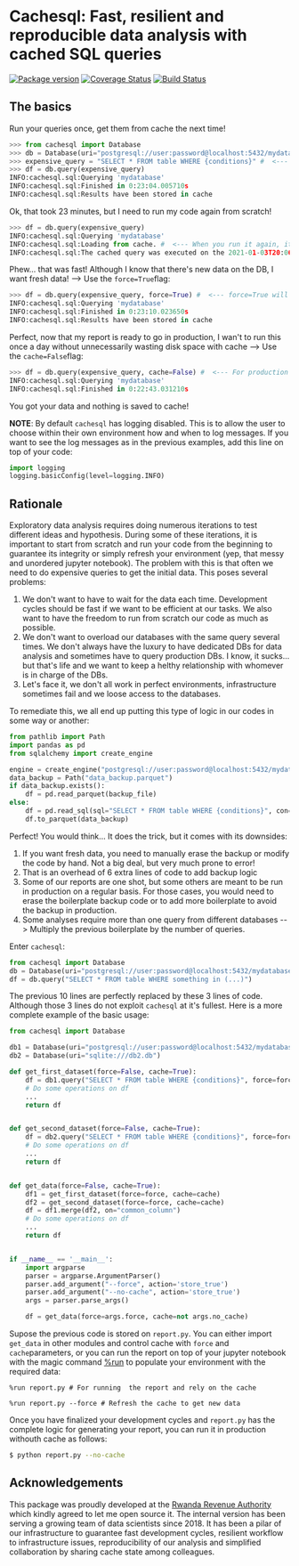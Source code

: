 # Cachesql: Fast, resilient and reproducible data analysis with cached SQL queries

[![Package version](https://img.shields.io/pypi/v/cachesql.svg)](https://pypi.org/project/cachesql) [![Coverage Status](https://coveralls.io/repos/github/felipeam86/cachesql/badge.svg)](https://coveralls.io/github/felipeam86/cachesql) [![Build Status](https://travis-ci.com/felipeam86/cachesql.svg?branch=develop)](https://travis-ci.com/felipeam86/cachesql)

## The basics
Run your queries once, get them from cache the next time!


```python
>>> from cachesql import Database
>>> db = Database(uri="postgresql://user:password@localhost:5432/mydatabase")
>>> expensive_query = "SELECT * FROM table WHERE {conditions}" #  <--- Imagine this is a very long and expensive query.
>>> df = db.query(expensive_query)
INFO:cachesql.sql:Querying 'mydatabase'
INFO:cachesql.sql:Finished in 0:23:04.005710s
INFO:cachesql.sql:Results have been stored in cache
```

Ok, that took 23 minutes, but I need to run my code again from scratch!

```python
>>> df = db.query(expensive_query)
INFO:cachesql.sql:Querying 'mydatabase'
INFO:cachesql.sql:Loading from cache. #  <--- When you run it again, it will get the data from cache
INFO:cachesql.sql:The cached query was executed on the 2021-01-03T20:06:21.401556 and lasted 0:23:04.005710s
```

Phew... that was fast! Although I know that there's new data on the DB, I want fresh data! -->
Use the `force=True`flag:

```python
>>> df = db.query(expensive_query, force=True) #  <--- force=True will tell cachesql to refresh the cache.
INFO:cachesql.sql:Querying 'mydatabase'
INFO:cachesql.sql:Finished in 0:23:10.023650s
INFO:cachesql.sql:Results have been stored in cache
```

Perfect, now that my report is ready to go in production, I wan't to run this once a day without
unnecessarily wasting disk space with cache -->  Use the `cache=False`flag:

```python
>>> df = db.query(expensive_query, cache=False) #  <--- For production ready code, you can turn off the cache
INFO:cachesql.sql:Querying 'mydatabase'
INFO:cachesql.sql:Finished in 0:22:43.031210s
```
You got your data and nothing is saved to cache!

**NOTE**: By default `cachesql` has logging disabled. This is to allow the user to choose within
their own environment how and when to log messages. If you want to see the log messages as in the
previous examples, add this line on top of your code:

```python
import logging
logging.basicConfig(level=logging.INFO)
```



## Rationale
Exploratory data analysis requires doing numerous iterations to test different ideas and hypothesis.
During some of these iterations, it is important to start from scratch and run your code from the
beginning to guarantee its integrity or simply refresh your environment (yep, that messy and unordered
jupyter notebook). The problem with this is that often we need to do expensive queries to get the
initial data. This poses several problems:


1. We don't want to have to wait for the data each time. Development cycles should be fast if we
   want to be efficient at our tasks. We also want to have the freedom to run from scratch our code
   as much as possible.
2. We don't want to overload our databases with the same query several times. We don't always have
   the luxury to have dedicated DBs for data analysis and sometimes have to query production DBs.
   I know, it sucks... but that's life and we want to keep a helthy relationship with whomever is
   in charge of the DBs.
3. Let's face it, we don't all work in perfect environments, infrastructure sometimes fail and we
   loose access to the databases.


To remediate this, we all end up putting this type of logic in our codes in some way or another:
```python
from pathlib import Path
import pandas as pd
from sqlalchemy import create_engine

engine = create_engine("postgresql://user:password@localhost:5432/mydatabase")
data_backup = Path("data_backup.parquet")
if data_backup.exists():
    df = pd.read_parquet(backup_file)
else:
    df = pd.read_sql(sql="SELECT * FROM table WHERE {conditions}", con=engine)
    df.to_parquet(data_backup)
```

Perfect! You would think... It does the trick, but it comes with its downsides:

1. If you want fresh data, you need to manually erase the backup or modify the code by hand. Not a
   big deal, but very much prone to error!
2. That is an overhead of 6 extra lines of code to add backup logic
3. Some of our reports are one shot, but some others are meant to be run in production on a regular
   basis. For those cases, you would need to erase the boilerplate backup code or to add more
   boilerplate to avoid the backup in production.
4. Some analyses require more than one query from different databases --> Multiply the previous
   boilerplate by the number of queries.


Enter `cachesql`: 

```python
from cachesql import Database
db = Database(uri="postgresql://user:password@localhost:5432/mydatabase")
df = db.query("SELECT * FROM table WHERE something in (...)")
```

The previous 10 lines are perfectly replaced by these 3 lines of code. Although those 3 lines do
not exploit `cachesql` at it's fullest. Here is a more complete example of the basic usage:


```python
from cachesql import Database

db1 = Database(uri="postgresql://user:password@localhost:5432/mydatabase")
db2 = Database(uri="sqlite:///db2.db")

def get_first_dataset(force=False, cache=True):
    df = db1.query("SELECT * FROM table WHERE {conditions}", force=force, cache=cache)
    # Do some operations on df
    ...
    return df


def get_second_dataset(force=False, cache=True):
    df = db2.query("SELECT * FROM table WHERE {conditions}", force=force, cache=cache)
    # Do some operations on df
    ...
    return df


def get_data(force=False, cache=True):
    df1 = get_first_dataset(force=force, cache=cache)
    df2 = get_second_dataset(force=force, cache=cache)
    df = df1.merge(df2, on="common_column")
    # Do some operations on df
    ...
    return df


if __name__ == '__main__':
    import argparse
    parser = argparse.ArgumentParser()
    parser.add_argument("--force", action='store_true')
    parser.add_argument("--no-cache", action='store_true')
    args = parser.parse_args()

    df = get_data(force=args.force, cache=not args.no_cache)

```

Supose the previous code is stored on `report.py`. You can either import `get_data` in other modules
and control cache with `force` and `cache`parameters, or you can run the report on top of your
jupyter notebook with the magic command
[%run](https://ipython.readthedocs.io/en/stable/interactive/magics.html#magic-run) 
to populate your environment with the required data:


```jupyter
%run report.py # For running  the report and rely on the cache
```


```jupyter
%run report.py --force # Refresh the cache to get new data
```

Once you have finalized your development cycles and `report.py` has the complete logic for generating
your report, you can run it in production withouth cache as follows:


```bash
$ python report.py --no-cache
```


## Acknowledgements
This package was proudly developed at the [Rwanda Revenue Authority](https://www.rra.gov.rw/) which
kindly agreed to let me open source it. The internal version has been serving a growing team of data
scientists since 2018. It has been a pilar of our infrastructure to guarantee fast development
cycles, resilient workflow to infrastructure issues, reproducibility of our analysis and simplified
collaboration by sharing cache state among colleagues.
